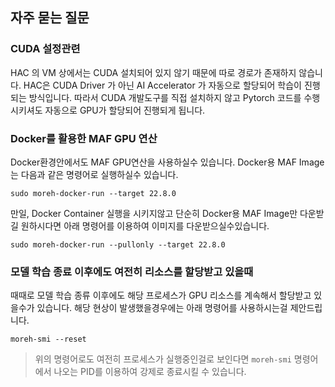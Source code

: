 ## 자주 묻는 질문

### CUDA 설정관련
HAC 의 VM 상에서는 CUDA 설치되어 있지 않기 때문에 따로 경로가 존재하지 않습니다. HAC은 CUDA Driver 가 아닌 AI Accelerator 가 자동으로 할당되어 학습이 진행되는 방식입니다. 따라서 CUDA 개발도구를 직접 설치하지 않고 Pytorch 코드를 수행시키셔도 자동으로 GPU가 할당되어 진행되게 됩니다. 

### Docker를 활용한 MAF GPU 연산
Docker환경안에서도 MAF GPU연산을 사용하실수 있습니다. Docker용 MAF Image는 다음과 같은 명령어로 실행하실수 있습니다.

```shell
sudo moreh-docker-run --target 22.8.0
```

만일, Docker Container 실행을 시키지않고 단순히 Docker용 MAF Image만 다운받길 원하시다면 아래 명령어를 이용하여 이미지를 다운받으실수있습니다.

```
sudo moreh-docker-run --pullonly --target 22.8.0
```

### 모델 학습 종료 이후에도 여전히 리소스를 할당받고 있을때
때때로 모델 학습 종류 이후에도 해당 프로세스가 GPU 리소스를 계속해서 할당받고 있을수가 있습니다. 해당 현상이 발생했을경우에는 아래 명령어를 사용하시는걸 제안드립니다.

```shell
moreh-smi --reset
```

> 위의 명령어로도 여전히 프로세스가 실행중인걸로 보인다면 `moreh-smi` 명령어에서 나오는 PID를 이용하여 강제로 종료시킬 수 있습니다.